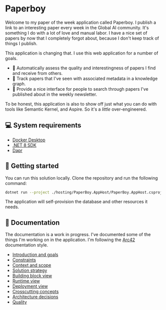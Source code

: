 # Paperboy

Welcome to my paper of the week application called Paperboy. I publish a link to an interesting paper every week in
the Global AI community. It's something I do with a lot of love and manual labor. I have a nice set of papers by now
that I completely forgot about, because I don't keep track of things I publish.

This application is changing that. I use this web application for a number of goals.

- :rocket: Automatically assess the quality and interestingness of papers I find and receive from others.
- :rocket: Track papers that I've seen with associated metadata in a knowledge graph.
- :rocket: Provide a nice interface for people to search through papers I've published about in the weekly newsletter.

To be honest, this application is also to show off just what you can do with tools like Semantic Kernel, and Aspire. So
it's a _little_ over-engineered.

## :computer: System requirements

- [Docker Desktop](https://docs.docker.com/desktop/install/windows-install/)
- [.NET 8 SDK](https://dotnet.microsoft.com/en-us/download/dotnet/8.0)
- [Dapr](https://docs.dapr.io/getting-started/install-dapr-cli/)

## :wrench: Getting started

You can run this solution locally. Clone the repository and run the following command:

```bash
dotnet run --project ./hosting/PaperBoy.AppHost/PaperBoy.AppHost.csproj
```

The application will self-provision the database and other resources it needs.

## :book: Documentation

The documentation is a work in progress. I've documented some of the things I'm working on in the application.
I'm following the [Arc42](https://docs.arc42.org/home) documentation style.

- [Introduction and goals](docs/01-introduction-and-goals.md)
- [Constraints](docs/02-constraints.md)
- [Context and scope](docs/03-context-and-scope.md)
- [Solution strategy](docs/04-solution-strategy.md)
- [Building block view](docs/05-building-block-view.md)
- [Runtime view](docs/06-runtime-view.md)
- [Deployment view](docs/07-deployment-view.md)
- [Crosscutting concepts](docs/08-crosscutting-concepts.md)
- [Architecture decisions](docs/decisions/README.md)
- [Quality](docs/quality/README.md)

